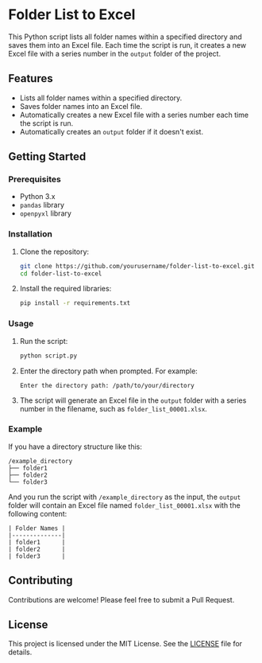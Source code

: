 # Folder List to Excel

This Python script lists all folder names within a specified directory and saves them into an Excel file. Each time the script is run, it creates a new Excel file with a series number in the `output` folder of the project.

## Features

- Lists all folder names within a specified directory.
- Saves folder names into an Excel file.
- Automatically creates a new Excel file with a series number each time the script is run.
- Automatically creates an `output` folder if it doesn't exist.

## Getting Started

### Prerequisites

- Python 3.x
- `pandas` library
- `openpyxl` library

### Installation

1. Clone the repository:

    ```bash
    git clone https://github.com/yourusername/folder-list-to-excel.git
    cd folder-list-to-excel
    ```

2. Install the required libraries:

    ```bash
    pip install -r requirements.txt
    ```

### Usage

1. Run the script:

    ```bash
    python script.py
    ```

2. Enter the directory path when prompted. For example:

    ```plaintext
    Enter the directory path: /path/to/your/directory
    ```

3. The script will generate an Excel file in the `output` folder with a series number in the filename, such as `folder_list_00001.xlsx`.

### Example

If you have a directory structure like this:

    /example_directory
    ├── folder1
    ├── folder2
    └── folder3

And you run the script with `/example_directory` as the input, the `output` folder will contain an Excel file named `folder_list_00001.xlsx` with the following content:

    | Folder Names |
    |--------------|
    | folder1      |
    | folder2      |
    | folder3      |

## Contributing

Contributions are welcome! Please feel free to submit a Pull Request.

## License

This project is licensed under the MIT License. See the [LICENSE](LICENSE) file for details.
